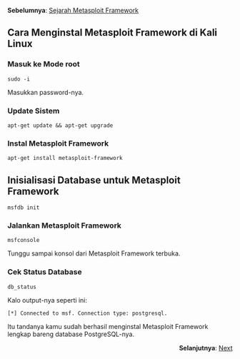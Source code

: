 <p align="left"><b>Sebelumnya</b>: <a href="https://github.com/fixploit03/Belajar-Metasploit/blob/main/resource/Sejarah%20Metasploit%20Framework.md">Sejarah Metasploit Framework</a></p>

## Cara Menginstal Metasploit Framework di Kali Linux

### Masuk ke Mode root

```
sudo -i
```

Masukkan password-nya.

### Update Sistem

```
apt-get update && apt-get upgrade
```

### Instal Metasploit Framework

```
apt-get install metasploit-framework
```

## Inisialisasi Database untuk Metasploit Framework 

```
msfdb init
```

### Jalankan Metasploit Framework

```
msfconsole
```

Tunggu sampai konsol dari Metasploit Framework terbuka.

### Cek Status Database

```
db_status
```

Kalo output-nya seperti ini:

```
[*] Connected to msf. Connection type: postgresql.
```

Itu tandanya kamu sudah berhasil menginstal Metasploit Framework lengkap bareng database PostgreSQL-nya.

<p align="right"><b>Selanjutnya</b>: <a href="#">Next</a></p>
